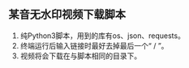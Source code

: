 ## 某音无水印视频下载脚本

1. 纯Python3脚本，用到的库有os、json、requests。
2. 终端运行后输入链接时最好去掉最后一个“ / ”。
3. 视频将会下载在与脚本相同的目录下。
